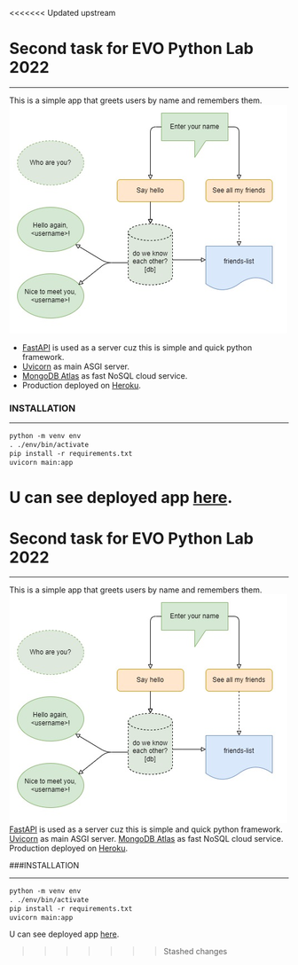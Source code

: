 <<<<<<< Updated upstream
# Second task for EVO Python Lab 2022
***
This is a simple app that greets users by name and remembers them.
![](flow.jpg)

- [FastAPI](https://fastapi.tiangolo.com/) is used as a server cuz this is simple and quick python framework.
- [Uvicorn](https://www.uvicorn.org/) as main ASGI server.
- [MongoDB Atlas](https://www.mongodb.com/atlas) as fast NoSQL cloud service.
- Production deployed on [Heroku](https://heroku.com).


### INSTALLATION ###
___
    python -m venv env
    . ./env/bin/activate
    pip install -r requirements.txt
    uvicorn main:app

U can see deployed app [here](https://hello-my-friend.herokuapp.com/).
=======
# Second task for EVO Python Lab 2022
***
This is a simple app that greets users by name and remembers them.
![](flow.jpg)
[FastAPI](https://fastapi.tiangolo.com/) is used as a server cuz this is simple and quick python framework.
[Uvicorn](https://www.uvicorn.org/) as main ASGI server.
[MongoDB Atlas](https://www.mongodb.com/atlas) as fast NoSQL cloud service.
Production deployed on [Heroku](https://heroku.com).


###INSTALLATION
___
    python -m venv env
    . ./env/bin/activate
    pip install -r requirements.txt
    uvicorn main:app

U can see deployed app [here](https://hello-my-friend.herokuapp.com/).
>>>>>>> Stashed changes
